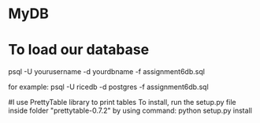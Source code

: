 # MyDB

# To load our database
psql -U yourusername -d yourdbname -f assignment6db.sql

for example:
psql -U ricedb -d postgres -f assignment6db.sql




#I use PrettyTable library to print tables
To install, run the setup.py file inside folder "prettytable-0.7.2"
by using command:
python setup.py install



